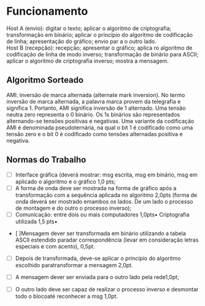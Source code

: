 # Funcionamento
Host A (envio): digitar o texto; aplicar o algoritmo de criptografia; transformação em binário;
aplicar o princípio do algoritmo de codificação de linha; apresentação do gráfico; envio par
a o outro lado. \
Host B (recepção): recepção; apresentar o gráfico; aplica ro algoritmo de codificação de linha de modo inverso; transformação de binário para ASCII; aplicar o algoritmo de criptografia inverso; mostra a mensagem.

## Algoritmo Sorteado
AMI: inversão de marca alternada (alternate mark inversion). No termo inversão de marca alternada, a palavra marca provem da telegrafia e significa 1. Portanto, AMI significa inversão de 1 alternado. Uma tensão neutra zero representa o 0 binário. Os 1s binários são representados alternando-se tensões positivas e negativas. Uma variante da codificação AMI é denominada pseudoternária, na qual o bit 1 é codificado como uma tensão zero e o bit 0 é codificado como tensões alternadas positiva e negativa.

## Normas do Trabalho
- [ ] Interface gráfica (deverá mostrar: msg escrita, msg em binário, msg em aplicado o algoritmo e o gráfico 1,0 pts;
- [ ] A forma de onda deve ser mostrada na forma de gráfico após a transformação com a sequência aplicada no algoritmo 2,0pts (forma de onda deverá ser mostrado emambos os lados. De um lado o processo de montagem e do outro o processo inverso);
- [ ] Comunicação: entre dois ou mais computadores 1,0pts•
Criptografia utilizada 1,5 pts•
- [ ]Mensagem dever ser transformada em binário utilizando a tabela ASCII estendido paradar correspondência (levar em consideração letras especiais e com acento), 0,5pt.
- [ ] Depois de transformada, deve-se aplicar o princípio do algoritmo escolhido paratransformar a mensagem 2,0pt.
- [ ] A mensagem dever ser enviada para o outro lado pela rede1,0pt;
- [ ] O outro lado deve ser capaz de realizar o processo inverso e desmontar todo o blocoaté reconhecer a msg 1,0pt.

